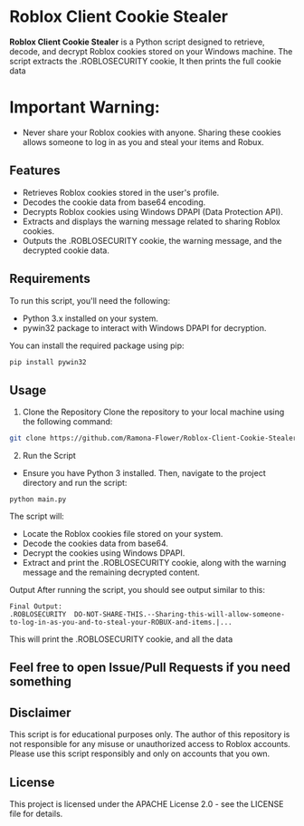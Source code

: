 # Roblox Client Cookie Stealer

**Roblox Client Cookie Stealer** is a Python script designed to retrieve, decode, and decrypt Roblox cookies stored on your Windows machine. The script extracts the .ROBLOSECURITY cookie, It then prints the full cookie data

# Important Warning:
- Never share your Roblox cookies with anyone. Sharing these cookies allows someone to log in as you and steal your items and Robux.

## Features
- Retrieves Roblox cookies stored in the user's profile.
- Decodes the cookie data from base64 encoding.
- Decrypts Roblox cookies using Windows DPAPI (Data Protection API).
- Extracts and displays the warning message related to sharing Roblox cookies.
- Outputs the .ROBLOSECURITY cookie, the warning message, and the decrypted cookie data.

## Requirements
To run this script, you'll need the following:

- Python 3.x installed on your system.
- pywin32 package to interact with Windows DPAPI for decryption.

You can install the required package using pip:
```bash
pip install pywin32
```
## Usage
1. Clone the Repository
Clone the repository to your local machine using the following command:

```bash
git clone https://github.com/Ramona-Flower/Roblox-Client-Cookie-Stealer.git
```

2. Run the Script
- Ensure you have Python 3 installed. Then, navigate to the project directory and run the script:
```
python main.py
```

The script will:

- Locate the Roblox cookies file stored on your system.
- Decode the cookies data from base64.
- Decrypt the cookies using Windows DPAPI.
- Extract and print the .ROBLOSECURITY cookie, along with the warning message and the remaining decrypted content.

Output
After running the script, you should see output similar to this:
```
Final Output:
.ROBLOSECURITY  DO-NOT-SHARE-THIS.--Sharing-this-will-allow-someone-to-log-in-as-you-and-to-steal-your-ROBUX-and-items.|...
```
This will print the .ROBLOSECURITY cookie, and all the data

## Feel free to open Issue/Pull Requests if you need something
## Disclaimer
This script is for educational purposes only. The author of this repository is not responsible for any misuse or unauthorized access to Roblox accounts. Please use this script responsibly and only on accounts that you own.

## License
This project is licensed under the APACHE License 2.0 - see the LICENSE file for details.

